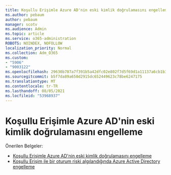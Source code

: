 ```yaml
---
title: Koşullu Erişimle Azure AD'nin eski kimlik doğrulamasını engelleme
ms.author: pebaum
author: pebaum
manager: scotv
ms.audience: Admin
ms.topic: article
ms.service: o365-administration
ROBOTS: NOINDEX, NOFOLLOW
localization_priority: Normal
ms.collection: Adm_O365
ms.custom:
- "5906"
- "9003122"
ms.openlocfilehash: 29630b707a7f391b5a42dfc02e802f7d5f69d1a11137a6cb1b3413aa7e35ec3c
ms.sourcegitcommit: b5f7da89a650d2915dc652449623c78be6247175
ms.translationtype: MT
ms.contentlocale: tr-TR
ms.lasthandoff: 08/05/2021
ms.locfileid: "53968937"
---
```

# <a name="block-legacy-authentication-to-azure-ad-with-conditional-access"></a>Koşullu Erişimle Azure AD'nin eski kimlik doğrulamasını engelleme

Önerilen Belgeler:

- [Koşullu Erişimle Azure AD'nin eski kimlik doğrulamasını engelleme](https://docs.microsoft.com/azure/active-directory/conditional-access/block-legacy-authentication#next-steps)
- [Koşullu Erişim ile bir oturum riski algılandığında Azure Active Directory engelleme](https://docs.microsoft.com/azure/active-directory/conditional-access/app-sign-in-risk)